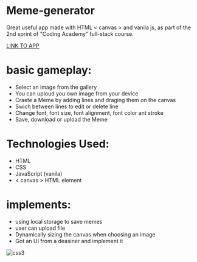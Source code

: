 # Meme-generator
Great useful app made with HTML < canvas > and vanila js, as part of the 2nd sprint of "Coding Academy" full-stack course.

<a href="https://eylonf.github.io/Meme-generator/" target="blank">LINK TO APP</a>

# basic gameplay:
- Select an image from the gallery
- You can uploud you own image from your device
- Craete a Meme by adding lines and draging them on the canvas
- Swich between lines to edit or delete line
- Change font, font size, font alignment, font color ant stroke
- Save, download or upload the Meme

# Technologies Used:
- HTML 
- CSS
- JavaScript (vanila)
- < canvas > HTML element

# implements:
- using local storage to save memes 
- user can upload file
- Dynamically sizing the canvas when choosing an image
- Got an UI from a deasiner and implement it



<img src="https://res.cloudinary.com/eylonf/image/upload/v1647345840/%D7%A6%D7%99%D7%9C%D7%95%D7%9D_%D7%9E%D7%A1%D7%9A_i0axsw.png" alt="css3"/>
